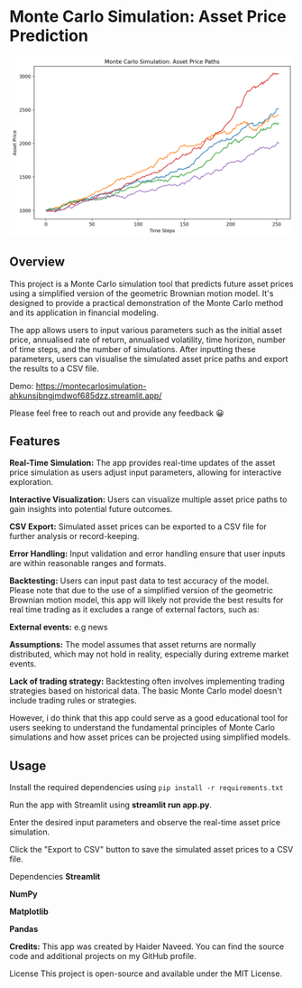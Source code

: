 # Monte Carlo Simulation: Asset Price Prediction

![Demo Monte Carlo Simulated graph](https://github.com/haidnav/MonteCarloSimulation/blob/main/demo.png)

## Overview
This project is a Monte Carlo simulation tool that predicts future asset prices using a simplified version of the geometric Brownian motion model. It's designed to provide a practical demonstration of the Monte Carlo method and its application in financial modeling.

The app allows users to input various parameters such as the initial asset price, annualised rate of return, annualised volatility, time horizon, number of time steps, and the number of simulations. After inputting these parameters, users can visualise the simulated asset price paths and export the results to a CSV file.

Demo: https://montecarlosimulation-ahkunsjbngjmdwof685dzz.streamlit.app/

Please feel free to reach out and provide any feedback 😀

## Features
**Real-Time Simulation:** The app provides real-time updates of the asset price simulation as users adjust input parameters, allowing for interactive exploration.

**Interactive Visualization:** Users can visualize multiple asset price paths to gain insights into potential future outcomes.

**CSV Export:** Simulated asset prices can be exported to a CSV file for further analysis or record-keeping.

**Error Handling:** Input validation and error handling ensure that user inputs are within reasonable ranges and formats.

**Backtesting:** Users can input past data to test accuracy of the model. Please note that due to the use of a simplified version of the geometric Brownian motion model, this app will likely not provide the best results for real time trading as it excludes a range of external factors, such as:

**External events:** e.g news 

**Assumptions:** The model assumes that asset returns are normally distributed, which may not hold in reality, especially during extreme market events.

**Lack of trading strategy:** Backtesting often involves implementing trading strategies based on historical data. The basic Monte Carlo model doesn't include trading rules or strategies. 

However, i do think that this app could serve as a good educational tool for users seeking to understand the fundamental principles of Monte Carlo simulations and how asset prices can be projected using simplified models.

## Usage
Install the required dependencies using `pip install -r requirements.txt`

Run the app with Streamlit using **streamlit run app.py**.

Enter the desired input parameters and observe the real-time asset price simulation.

Click the "Export to CSV" button to save the simulated asset prices to a CSV file.

Dependencies
**Streamlit**

**NumPy**

**Matplotlib**

**Pandas**

**Credits:**
This app was created by Haider Naveed. You can find the source code and additional projects on  my GitHub profile.

License
This project is open-source and available under the MIT License.

